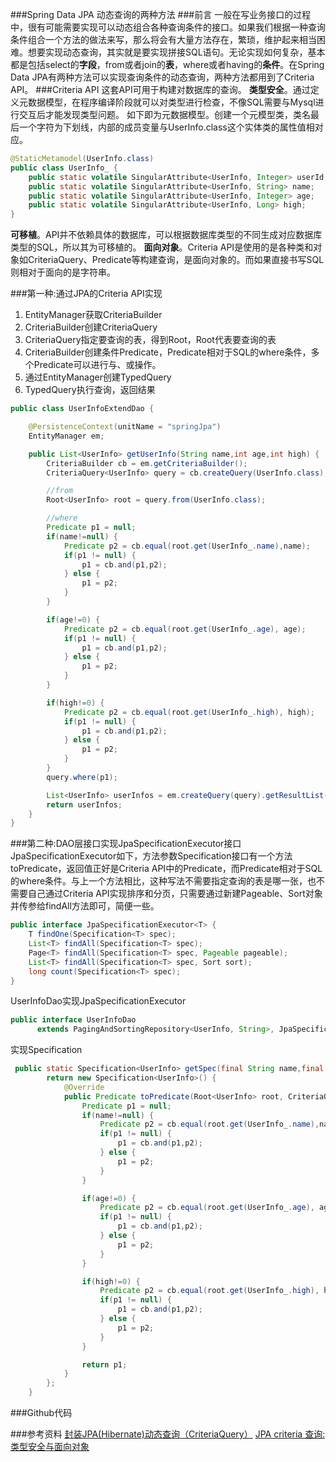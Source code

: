 ###Spring Data JPA 动态查询的两种方法
###前言
一般在写业务接口的过程中，很有可能需要实现可以动态组合各种查询条件的接口。如果我们根据一种查询条件组合一个方法的做法来写，那么将会有大量方法存在，繁琐，维护起来相当困难。想要实现动态查询，其实就是要实现拼接SQL语句。无论实现如何复杂，基本都是包括select的**字段**，from或者join的**表**，where或者having的**条件**。在Spring Data JPA有两种方法可以实现查询条件的动态查询，两种方法都用到了Criteria API。
###Criteria API
这套API可用于构建对数据库的查询。
**类型安全**。通过定义元数据模型，在程序编译阶段就可以对类型进行检查，不像SQL需要与Mysql进行交互后才能发现类型问题。
如下即为元数据模型。创建一个元模型类，类名最后一个字符为下划线，内部的成员变量与UserInfo.class这个实体类的属性值相对应。
```Java
@StaticMetamodel(UserInfo.class)
public class UserInfo_ {
    public static volatile SingularAttribute<UserInfo, Integer> userId;
    public static volatile SingularAttribute<UserInfo, String> name;
    public static volatile SingularAttribute<UserInfo, Integer> age;
    public static volatile SingularAttribute<UserInfo, Long> high;
}
```
**可移植**。API并不依赖具体的数据库，可以根据数据库类型的不同生成对应数据库类型的SQL，所以其为可移植的。
**面向对象**。Criteria API是使用的是各种类和对象如CriteriaQuery、Predicate等构建查询，是面向对象的。而如果直接书写SQL则相对于面向的是字符串。

###第一种:通过JPA的Criteria API实现 
1. EntityManager获取CriteriaBuilder
2. CriteriaBuilder创建CriteriaQuery
3. CriteriaQuery指定要查询的表，得到Root<UserInfo>，Root代表要查询的表
4. CriteriaBuilder创建条件Predicate，Predicate相对于SQL的where条件，多个Predicate可以进行与、或操作。
5. 通过EntityManager创建TypedQuery
6. TypedQuery执行查询，返回结果
```Java
public class UserInfoExtendDao {

    @PersistenceContext(unitName = "springJpa")
    EntityManager em;

    public List<UserInfo> getUserInfo(String name,int age,int high) {
        CriteriaBuilder cb = em.getCriteriaBuilder();
        CriteriaQuery<UserInfo> query = cb.createQuery(UserInfo.class);

        //from
        Root<UserInfo> root = query.from(UserInfo.class);

        //where
        Predicate p1 = null;
        if(name!=null) {
            Predicate p2 = cb.equal(root.get(UserInfo_.name),name);
            if(p1 != null) {
                p1 = cb.and(p1,p2);
            } else {
                p1 = p2;
            }
        }

        if(age!=0) {
            Predicate p2 = cb.equal(root.get(UserInfo_.age), age);
            if(p1 != null) {
                p1 = cb.and(p1,p2);
            } else {
                p1 = p2;
            }
        }

        if(high!=0) {
            Predicate p2 = cb.equal(root.get(UserInfo_.high), high);
            if(p1 != null) {
                p1 = cb.and(p1,p2);
            } else {
                p1 = p2;
            }
        }
        query.where(p1);

        List<UserInfo> userInfos = em.createQuery(query).getResultList();
        return userInfos;
    }
}
```
###第二种:DAO层接口实现JpaSpecificationExecutor<T>接口
JpaSpecificationExecutor如下，方法参数Specification接口有一个方法toPredicate，返回值正好是Criteria API中的Predicate，而Predicate相对于SQL的where条件。与上一个方法相比，这种写法不需要指定查询的表是哪一张，也不需要自己通过Criteria API实现排序和分页，只需要通过新建Pageable、Sort对象并传参给findAll方法即可，简便一些。
```Java
public interface JpaSpecificationExecutor<T> {
	T findOne(Specification<T> spec);
	List<T> findAll(Specification<T> spec);
	Page<T> findAll(Specification<T> spec, Pageable pageable);
	List<T> findAll(Specification<T> spec, Sort sort);
	long count(Specification<T> spec);
}
```
UserInfoDao实现JpaSpecificationExecutor
```Java
public interface UserInfoDao 
      extends PagingAndSortingRepository<UserInfo, String>, JpaSpecificationExecutor<UserInfo> {}
```
实现Specification
```Java
 public static Specification<UserInfo> getSpec(final String name,final int age,final int high) {
        return new Specification<UserInfo>() {
            @Override
            public Predicate toPredicate(Root<UserInfo> root, CriteriaQuery<?> query, CriteriaBuilder cb) {
                Predicate p1 = null;
                if(name!=null) {
                    Predicate p2 = cb.equal(root.get(UserInfo_.name),name);
                    if(p1 != null) {
                        p1 = cb.and(p1,p2);
                    } else {
                        p1 = p2;
                    }
                }

                if(age!=0) {
                    Predicate p2 = cb.equal(root.get(UserInfo_.age), age);
                    if(p1 != null) {
                        p1 = cb.and(p1,p2);
                    } else {
                        p1 = p2;
                    }
                }

                if(high!=0) {
                    Predicate p2 = cb.equal(root.get(UserInfo_.high), high);
                    if(p1 != null) {
                        p1 = cb.and(p1,p2);
                    } else {
                        p1 = p2;
                    }
                }

                return p1;
            }
        };
    }
```

###Github代码

###参考资料
[封装JPA(Hibernate)动态查询（CriteriaQuery）](https://www.oschina.net/code/snippet_1864608_37194)
[JPA criteria 查询:类型安全与面向对象](https://my.oschina.net/zhaoqian/blog/133500)
